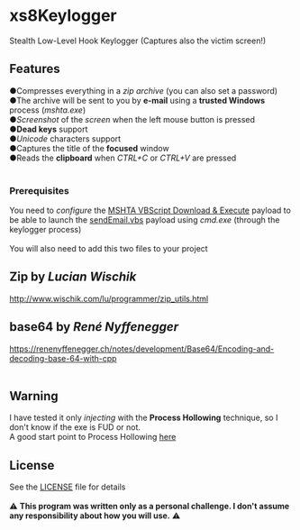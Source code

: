 # xs8Keylogger

Stealth Low-Level Hook Keylogger (Captures also the victim screen!)

## Features
●Compresses everything in a *zip archive* (you can also set a password)
<br/>
●The archive will be sent to you by **e-mail** using a **trusted Windows** process (*mshta.exe*)
<br/>
●*Screenshot* of the *screen* when the left mouse button is pressed
<br/>
●**Dead keys** support
<br/>
●*Unicode* characters support
<br/>
●Captures the title of the **focused** window
<br/>
●Reads the **clipboard** when *CTRL+C* or *CTRL+V* are pressed
 <br/><br/>
### Prerequisites
You need to *configure* the [MSHTA VBScript Download & Execute](https://github.com/Xxshark888xX/MSHTA-VBS-download-and-execute) payload to be able to launch the [sendEmail.vbs](src/sendEmail.vbs) payload using *cmd.exe* (through the keylogger process)
 <br/><br/>
You will also need to add this two files to your project
<br/>
## Zip by *Lucian Wischik*
http://www.wischik.com/lu/programmer/zip_utils.html
<br/>
## base64 by *René Nyffenegger*
https://renenyffenegger.ch/notes/development/Base64/Encoding-and-decoding-base-64-with-cpp
<br/><br/>
## Warning
I have tested it only *injecting* with the **Process Hollowing** technique, so I don't know if the exe is FUD or not.<br/>
A good start point to Process Hollowing [here](http://www.rohitab.com/discuss/topic/40262-dynamic-forking-process-hollowing/)
## License
See the [LICENSE](LICENSE) file for details
<br/><br/>
:warning: **This program was written only as a personal challenge. I don't assume any responsibility about how you will use.** :warning:
